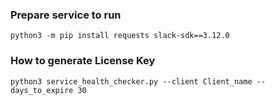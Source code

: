 ### Prepare service to run
```
python3 -m pip install requests slack-sdk==3.12.0
```

### How to generate License Key
```
python3 service_health_checker.py --client Client_name --days_to_expire 30
```
